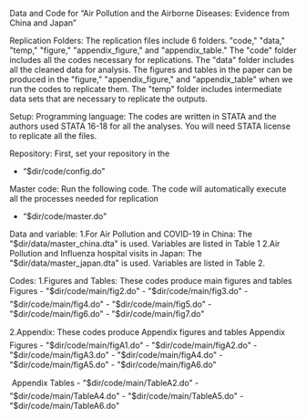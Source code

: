 Data and Code for “Air Pollution and the Airborne Diseases: Evidence from China and Japan”

Replication Folders: 
The replication files include 6 folders. "code," "data," "temp," "figure," "appendix_figure," and "appendix_table." The "code" folder includes all the codes necessary for replications. The "data" folder includes all the cleaned data for analysis. The figures and tables in the paper can be produced in the "figure," "appendix_figure," and "appendix_table" when we run the codes to replicate them. The "temp" folder includes intermediate data sets that are necessary to replicate the outputs.

Setup: 
Programming language: The codes are written in STATA and the authors used STATA 16-18 for all the analyses. You will need STATA license to replicate all the files.

Repository: First, set your repository in the 
- “$dir/code/config.do"

Master code: Run the following code. The code will automatically execute all the processes needed for replication
- “$dir/code/master.do"

Data and variable: 
1.For Air Pollution and COVID-19 in China: 
The "$dir/data/master_china.dta" is used. Variables are listed in Table 1
2.Air Pollution and Influenza hospital visits in Japan: 
The "$dir/data/master_japan.dta" is used. Variables are listed in Table 2. 

Codes: 
1.Figures and Tables: 
These codes produce main figures and tables 
Figures
	- "$dir/code/main/fig2.do"
	- "$dir/code/main/fig3.do"
	- "$dir/code/main/fig4.do"
	- "$dir/code/main/fig5.do"
	- "$dir/code/main/fig6.do"
	- "$dir/code/main/fig7.do"

2.Appendix: 
These codes produce Appendix figures and tables 
Appendix Figures
	- "$dir/code/main/figA1.do"
	- "$dir/code/main/figA2.do"
	- "$dir/code/main/figA3.do"
	- "$dir/code/main/figA4.do"
	- "$dir/code/main/figA5.do"
	- "$dir/code/main/figA6.do"

	Appendix Tables
	- "$dir/code/main/TableA2.do"
	- "$dir/code/main/TableA4.do"
	- "$dir/code/main/TableA5.do"
	- "$dir/code/main/TableA6.do"



